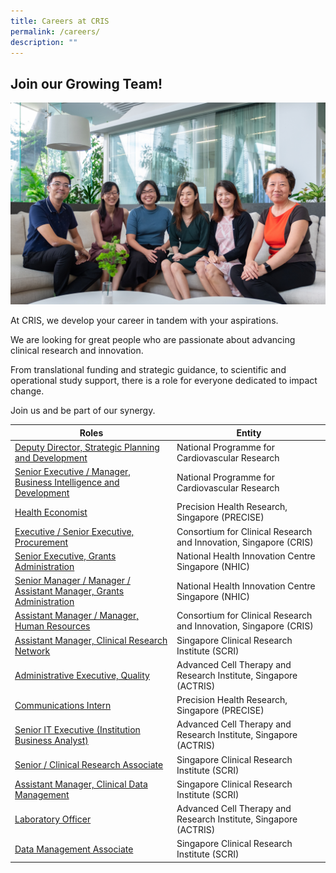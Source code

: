 ```yaml
---
title: Careers at CRIS
permalink: /careers/
description: ""
---
```

## **Join our Growing Team!**
![](/images/Corporate%20photos/SCRI%20Academy.jpg)

At CRIS, we develop your career in tandem with your aspirations.

We are looking for great people who are passionate about advancing clinical research and innovation.

From translational funding and strategic guidance, to scientific and operational study support, there is a role for everyone dedicated to impact change.

Join us and be part of our synergy.


| Roles | Entity |
| -------- | -------- |
[Deputy Director, Strategic Planning and Development](/files/Careers/01%20-%20CADENCE%20-%20Strategic%20Planning%20and%20Development.pdf) | National Programme for Cardiovascular Research |
[Senior Executive / Manager, Business Intelligence and Development](/files/Careers/02%20-%20CADENCE%20-%20Business%20Intelligence%20and%20Development.pdf) | National Programme for Cardiovascular Research |
[Health Economist](/files/Careers/03%20-%20PRECISE%20-%20Health%20Economist.pdf) | Precision Health Research, Singapore (PRECISE) |
[Executive / Senior Executive, Procurement](/files/Careers/04%20-%20CRIS%20-%20Procurement.pdf) | Consortium for Clinical Research and Innovation, Singapore (CRIS) |
[Senior Executive, Grants Administration](/files/Careers/05%20-%20NHIC%20-%20Executive,%20Grants%20Admin.pdf) | National Health Innovation Centre Singapore (NHIC) |
[Senior Manager / Manager / Assistant Manager, Grants Administration](/files/Careers/06%20-%20NHIC%20-%20Manager,%20Grants%20Admin.pdf) | National Health Innovation Centre Singapore (NHIC)| 
[Assistant Manager / Manager, Human Resources](/files/Careers/07%20-%20CRIS%20-%20HR.pdf)| Consortium for Clinical Research and Innovation, Singapore (CRIS)
[Assistant Manager, Clinical Research Network](/files/Careers/08%20-%20SCRI%20-%20CRN.pdf)| Singapore Clinical Research Institute (SCRI)
[Administrative Executive, Quality](/files/Careers/09%20-%20ACTRIS%20-%20Quality.pdf)| Advanced Cell Therapy and Research Institute, Singapore (ACTRIS)
[Communications Intern](/files/Careers/10%20-%20PRECISE%20-%20Intern.pdf)| Precision Health Research, Singapore (PRECISE)
[Senior IT Executive (Institution Business Analyst)](/files/Careers/11%20-%20ACTRIS%20-%20IT.pdf)| Advanced Cell Therapy and Research Institute, Singapore (ACTRIS)
[Senior / Clinical Research Associate](/files/Careers/12%20-%20SCRI%20-%20CRA.pdf)| Singapore Clinical Research Institute (SCRI)
[Assistant Manager, Clinical Data Management](/files/Careers/13%20-%20SCRI%20-%20Clinical%20Data%20Management.pdf)| Singapore Clinical Research Institute (SCRI)
[Laboratory Officer](/files/Careers/14%20-%20ACTRIS%20-%20Lab%20Officer.pdf)| Advanced Cell Therapy and Research Institute, Singapore (ACTRIS)
[Data Management Associate](/files/Careers/15%20-%20SCRI%20-%20Data%20Management%20Associate.pdf)| Singapore Clinical Research Institute (SCRI)